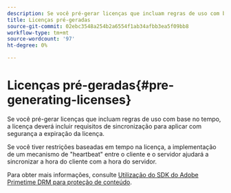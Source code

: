 ```yaml
---
description: Se você pré-gerar licenças que incluam regras de uso com base no tempo, a licença deverá incluir requisitos de sincronização para aplicar com segurança a expiração da licença.
title: Licenças pré-geradas
source-git-commit: 02ebc3548a254b2a6554f1ab34afbb3ea5f09bb8
workflow-type: tm+mt
source-wordcount: '97'
ht-degree: 0%

---
```


# Licenças pré-geradas{#pre-generating-licenses}

Se você pré-gerar licenças que incluam regras de uso com base no tempo, a licença deverá incluir requisitos de sincronização para aplicar com segurança a expiração da licença.

Se você tiver restrições baseadas em tempo na licença, a implementação de um mecanismo de &quot;heartbeat&quot; entre o cliente e o servidor ajudará a sincronizar a hora do cliente com a hora do servidor.

Para obter mais informações, consulte [Utilização do SDK do Adobe Primetime DRM para proteção de conteúdo](https://helpx.adobe.com/content/dam/help/en/primetime/drm/drm_protecting_content.pdf).
